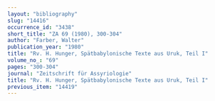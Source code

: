 ```yaml
---
layout: "bibliography"
slug: "14416"
occurrence_id: "3438"
short_title: "ZA 69 (1980), 300-304"
author: "Farber, Walter"
publication_year: "1980"
title: "Rv. H. Hunger, Spätbabylonische Texte aus Uruk, Teil I"
volume_no_: "69"
pages: "300-304"
journal: "Zeitschrift für Assyriologie"
title: "Rv. H. Hunger, Spätbabylonische Texte aus Uruk, Teil I"
previous_item: "14419"
---
```

